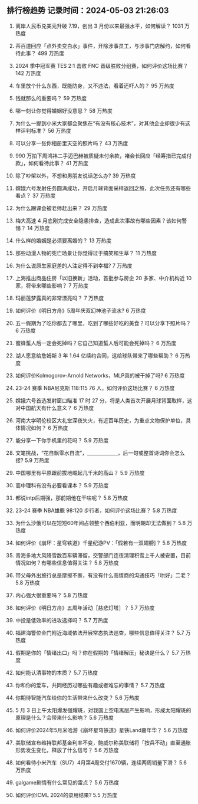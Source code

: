 
## 排行榜趋势 记录时间：2024-05-03 21:26:03
  
  1. 离岸人民币兑美元升破 7.19，创出 3 月份以来最强水平，如何解读？ 1031 万热度
    
  2. 茶百道回应「点外卖变白水」事件，开除涉事员工，与涉事门店解约，如何看待此事？ 499 万热度
    
  3. 2024 季中冠军赛 TES 2:1 击败 FNC 晋级胜败分组赛，如何评价这场比赛？ 142 万热度
    
  4. 车里放个什么东西，既能防身，又不违法，看着还吓人的？ 95 万热度
    
  5. 钱就那么的重要吗？ 59 万热度
    
  6. 哪一刻让你觉得婚姻好没意思？ 58 万热度
    
  7. 为什么一提到小米大家都会聚焦在“有没有核心技术”，对其他企业却很少有这样评判标准？ 56 万热度
    
  8. 可以分享一张你相册里天空的照片吗？ 43 万热度
    
  9. 990 万拍下周鸿祎二手迈巴赫被质疑未付余款，褚会长回应「经筹措已完成付款」，如何看待此事？ 41 万热度
    
  10. 除了吵架以外，不想和男朋友说话怎么办? 39 万热度
    
  11. 嫦娥六号发射任务圆满成功，开启月球背面采样返回之旅，此次任务还有哪些看点？ 37 万热度
    
  12. 为什么蹭课会被老师赶出来？ 29 万热度
    
  13. 梅大高速 4 月底刚完成安全隐患排查，造成此次事故有哪些因素？该如何警惕？ 14 万热度
    
  14. 什么样的婚姻是必须要离婚的？ 13 万热度
    
  15. 那些动漫人物的死亡场景让你觉得过于搞笑和生草？ 11 万热度
    
  16. 为什么说原生家庭差的人注定得不到幸福? 7 万热度
    
  17. 上海推出商品住房「以旧换新」活动，首批参与房企 20 多家、中介机构近 10 家，将带来哪些影响？ 7 万热度
    
  18. 玛丽莲梦露真的非常漂亮吗？ 7 万热度
    
  19. 如何评价《明日方舟》5周年庆双幻神池子流水? 6 万热度
    
  20. 五一假期为了吃你都去了哪里，吃到了哪些好吃的美食？可以分享下照片吗？ 6 万热度
    
  21. 蜜蜂蜇人后一定会死掉吗？它自己知道蜇人后可能会死掉吗？ 6 万热度
    
  22. 湖人愿意给詹姆斯 3 年 1.64 亿续约合同，这给球队带来了哪些帮助？ 6 万热度
    
  23. 如何评价Kolmogorov-Arnold Networks，MLP真的被干掉了吗? 6 万热度
    
  24. 23-24 赛季 NBA尼克斯 118:115 76 人，如何评价这场比赛？ 6 万热度
    
  25. 嫦娥六号首选发射窗口瞄准 17 时 27 分，将是人类首次开展月球背面取样，这对中国航天有什么意义？ 6 万热度
    
  26. 河南大学明伦校区大礼堂深夜失火，有近百年历史，为重点文物保护单位，具体情况如何？ 6 万热度
    
  27. 能分享一下你手机里的花吗？ 5.9 万热度
    
  28. 文笔挑战，“花自飘零水自流”，_____________，后一句或整首诗词你会怎么接? 5.9 万热度
    
  29. 中国哪里有平原跟前拔地崛起几千米的高山？ 5.9 万热度
    
  30. 高中理科有没有必要看课本？ 5.9 万热度
    
  31. 都说intp后期强，那前期他在干啥呢？ 5.8 万热度
    
  32. 23-24 赛季 NBA雄鹿 98:120 步行者，如何评价这场比赛？ 5.8 万热度
    
  33. 为什么沙俄可以在短短60年间占领整个西伯利亚，而明朝却无法做到？ 5.8 万热度
    
  34. 如何评价《崩坏：星穹铁道》千星纪游PV：「假若有一双翅膀]？ 5.8 万热度
    
  35. 青海多地大风降雪数百车辆滞留，交警部门连夜清理积雪上千人被安置，目前情况如何？有哪些信息值得关注？ 5.8 万热度
    
  36. 带父母外出旅行总是摩擦不断，有没有什么高情商的沟通技巧「哄好」二老？ 5.8 万热度
    
  37. 内心强大很重要吗？ 5.8 万热度
    
  38. 如何评价《明日方舟》五周年活动［慈悲灯塔］？ 5.7 万热度
    
  39. 中投是低效率的进攻选择吗？ 5.7 万热度
    
  40. 福建海警位金门附近海域依法开展常态执法巡查，哪些信息值得关注？ 5.7 万热度
    
  41. 假期是你的「情绪出口」吗？你在假期的「情绪解压」秘诀是什么？ 5.7 万热度
    
  42. 如何能认清事物的本质？ 5.7 万热度
    
  43. 你和你的爱车，共同经历过哪些有趣或者难忘的事情？ 5.7 万热度
    
  44. 你期待智能汽车给你的生活带来什么改变？ 5.6 万热度
    
  45. 5 月 3 日上午太阳爆发强耀斑，对我国上空电离层产生影响，形成太阳耀斑的原理是什么？会带来什么影响？ 5.6 万热度
    
  46. 如何评价2024年5月米哈游《崩坏星穹铁道》星铁Land嘉年华？ 5.6 万热度
    
  47. 美联储宣布维持联邦基金利率不变，鲍威尔称美联储将「按兵不动」直至通胀形势发生变化，释放了什么信号？ 5.6 万热度
    
  48. 如何看待小米汽车（SU7）4月第4周交付1670辆，连续两周销量下滑？ 5.6 万热度
    
  49. galgame剧情有什么常见的雷点？ 5.6 万热度
    
  50. 如何评价ICML 2024的录用结果? 5.5 万热度
    